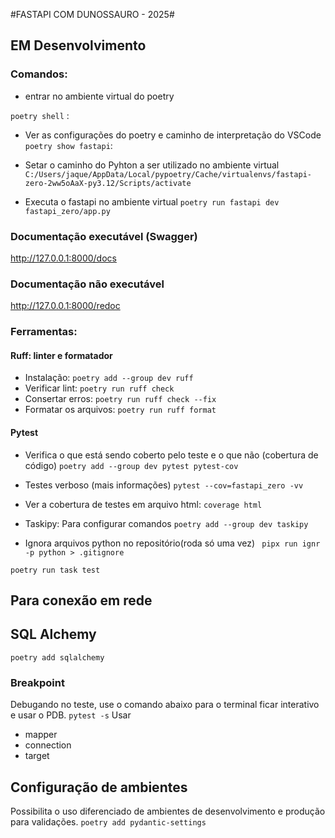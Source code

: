 #FASTAPI COM DUNOSSAURO - 2025#

## EM Desenvolvimento

### Comandos:

- entrar no ambiente virtual do poetry

`poetry shell` :

- Ver as configurações do poetry e caminho de interpretação do VSCode
  `poetry show fastapi`:

- Setar o caminho do Pyhton a ser utilizado no ambiente virtual
  `C:/Users/jaque/AppData/Local/pypoetry/Cache/virtualenvs/fastapi-zero-2ww5oAaX-py3.12/Scripts/activate`

- Executa o fastapi no ambiente virtual
  `poetry run fastapi dev fastapi_zero/app.py`

### Documentação executável (Swagger)

http://127.0.0.1:8000/docs

### Documentação não executável

http://127.0.0.1:8000/redoc

### Ferramentas:

#### Ruff: linter e formatador

- Instalação: `poetry add --group dev ruff`
- Verificar lint: `poetry run ruff check`
- Consertar erros: `poetry run ruff check --fix`
- Formatar os arquivos: `poetry run ruff format`

#### Pytest

- Verifica o que está sendo coberto pelo teste e o que não (cobertura de código)
  `poetry add --group dev pytest pytest-cov`

- Testes verboso (mais informações)
  `pytest --cov=fastapi_zero -vv`

- Ver a cobertura de testes em arquivo html:
  `coverage html`

- Taskipy: Para configurar comandos
  `poetry add --group dev taskipy`

- Ignora arquivos python no repositório(roda só uma vez)
  ` pipx run ignr -p python > .gitignore`

`poetry run task test`

## Para conexão em rede

## SQL Alchemy

`poetry add sqlalchemy`

### Breakpoint

Debugando no teste, use o comando abaixo para o terminal ficar interativo e usar o PDB.
`pytest -s`
Usar

- mapper
- connection
- target

## Configuração de ambientes

Possibilita o uso diferenciado de ambientes de desenvolvimento e produção para validações.
`poetry add pydantic-settings`
